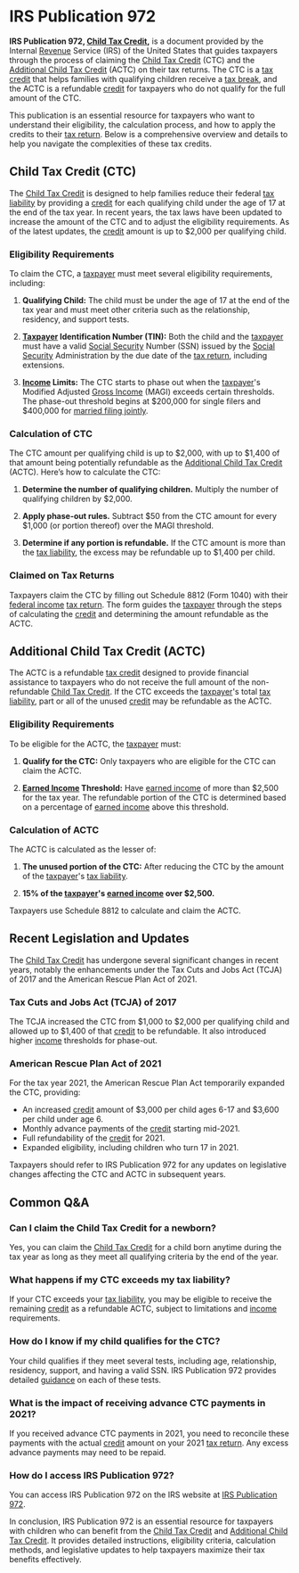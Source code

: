 # IRS Publication 972

**IRS Publication 972, [Child Tax Credit](../c/child_tax_credit.md),** is a document provided by the Internal [Revenue](../r/revenue.md) Service (IRS) of the United States that guides taxpayers through the process of claiming the [Child Tax Credit](../c/child_tax_credit.md) (CTC) and the [Additional Child Tax Credit](../a/additional_child_tax_credit.md) (ACTC) on their tax returns. The CTC is a [tax credit](../t/tax_credit.md) that helps families with qualifying children receive a [tax break](../t/tax_break.md), and the ACTC is a refundable [credit](../c/credit.md) for taxpayers who do not qualify for the full amount of the CTC.

This publication is an essential resource for taxpayers who want to understand their eligibility, the calculation process, and how to apply the credits to their [tax return](../t/tax_return.md). Below is a comprehensive overview and details to help you navigate the complexities of these tax credits.

## Child Tax Credit (CTC)

The [Child Tax Credit](../c/child_tax_credit.md) is designed to help families reduce their federal [tax liability](../t/tax_liability.md) by providing a [credit](../c/credit.md) for each qualifying child under the age of 17 at the end of the tax year. In recent years, the tax laws have been updated to increase the amount of the CTC and to adjust the eligibility requirements. As of the latest updates, the [credit](../c/credit.md) amount is up to $2,000 per qualifying child.

### Eligibility Requirements

To claim the CTC, a [taxpayer](../t/taxpayer.md) must meet several eligibility requirements, including:

1. **Qualifying Child:** The child must be under the age of 17 at the end of the tax year and must meet other criteria such as the relationship, residency, and support tests. 
   
2. **[Taxpayer](../t/taxpayer.md) Identification Number (TIN):** Both the child and the [taxpayer](../t/taxpayer.md) must have a valid [Social Security](../s/social_security.md) Number (SSN) issued by the [Social Security](../s/social_security.md) Administration by the due date of the [tax return](../t/tax_return.md), including extensions.

3. **[Income](../i/income.md) Limits:** The CTC starts to phase out when the [taxpayer](../t/taxpayer.md)'s Modified Adjusted [Gross Income](../g/gross_income.md) (MAGI) exceeds certain thresholds. The phase-out threshold begins at $200,000 for single filers and $400,000 for [married filing jointly](../m/married_filing_jointly.md).

### Calculation of CTC

The CTC amount per qualifying child is up to $2,000, with up to $1,400 of that amount being potentially refundable as the [Additional Child Tax Credit](../a/additional_child_tax_credit.md) (ACTC). Here’s how to calculate the CTC:

1. **Determine the number of qualifying children.** Multiply the number of qualifying children by $2,000.
   
2. **Apply phase-out rules.** Subtract $50 from the CTC amount for every $1,000 (or portion thereof) over the MAGI threshold.
   
3. **Determine if any portion is refundable.** If the CTC amount is more than the [tax liability](../t/tax_liability.md), the excess may be refundable up to $1,400 per child.

### Claimed on Tax Returns

Taxpayers claim the CTC by filling out Schedule 8812 (Form 1040) with their [federal income](../f/federal_income.md) [tax return](../t/tax_return.md). The form guides the [taxpayer](../t/taxpayer.md) through the steps of calculating the [credit](../c/credit.md) and determining the amount refundable as the ACTC.

## Additional Child Tax Credit (ACTC)

The ACTC is a refundable [tax credit](../t/tax_credit.md) designed to provide financial assistance to taxpayers who do not receive the full amount of the non-refundable [Child Tax Credit](../c/child_tax_credit.md). If the CTC exceeds the [taxpayer](../t/taxpayer.md)'s total [tax liability](../t/tax_liability.md), part or all of the unused [credit](../c/credit.md) may be refundable as the ACTC.

### Eligibility Requirements

To be eligible for the ACTC, the [taxpayer](../t/taxpayer.md) must:

1. **Qualify for the CTC:** Only taxpayers who are eligible for the CTC can claim the ACTC.
   
2. **[Earned Income](../e/earned_income.md) Threshold:** Have [earned income](../e/earned_income.md) of more than $2,500 for the tax year. The refundable portion of the CTC is determined based on a percentage of [earned income](../e/earned_income.md) above this threshold.

### Calculation of ACTC

The ACTC is calculated as the lesser of:

1. **The unused portion of the CTC:** After reducing the CTC by the amount of the [taxpayer](../t/taxpayer.md)'s [tax liability](../t/tax_liability.md).
   
2. **15% of the [taxpayer](../t/taxpayer.md)'s [earned income](../e/earned_income.md) over $2,500.**

Taxpayers use Schedule 8812 to calculate and claim the ACTC.

## Recent Legislation and Updates

The [Child Tax Credit](../c/child_tax_credit.md) has undergone several significant changes in recent years, notably the enhancements under the Tax Cuts and Jobs Act (TCJA) of 2017 and the American Rescue Plan Act of 2021. 

### Tax Cuts and Jobs Act (TCJA) of 2017

The TCJA increased the CTC from $1,000 to $2,000 per qualifying child and allowed up to $1,400 of that [credit](../c/credit.md) to be refundable. It also introduced higher [income](../i/income.md) thresholds for phase-out.

### American Rescue Plan Act of 2021

For the tax year 2021, the American Rescue Plan Act temporarily expanded the CTC, providing:

- An increased [credit](../c/credit.md) amount of $3,000 per child ages 6-17 and $3,600 per child under age 6.
- Monthly advance payments of the [credit](../c/credit.md) starting mid-2021.
- Full refundability of the [credit](../c/credit.md) for 2021.
- Expanded eligibility, including children who turn 17 in 2021.

Taxpayers should refer to IRS Publication 972 for any updates on legislative changes affecting the CTC and ACTC in subsequent years.

## Common Q&A

### Can I claim the Child Tax Credit for a newborn?

Yes, you can claim the [Child Tax Credit](../c/child_tax_credit.md) for a child born anytime during the tax year as long as they meet all qualifying criteria by the end of the year.

### What happens if my CTC exceeds my tax liability?

If your CTC exceeds your [tax liability](../t/tax_liability.md), you may be eligible to receive the remaining [credit](../c/credit.md) as a refundable ACTC, subject to limitations and [income](../i/income.md) requirements.

### How do I know if my child qualifies for the CTC?

Your child qualifies if they meet several tests, including age, relationship, residency, support, and having a valid SSN. IRS Publication 972 provides detailed [guidance](../g/guidance.md) on each of these tests.

### What is the impact of receiving advance CTC payments in 2021?

If you received advance CTC payments in 2021, you need to reconcile these payments with the actual [credit](../c/credit.md) amount on your 2021 [tax return](../t/tax_return.md). Any excess advance payments may need to be repaid.

### How do I access IRS Publication 972?

You can access IRS Publication 972 on the IRS website at [IRS Publication 972](https://www.irs.gov/forms-pubs/about-publication-972).

In conclusion, IRS Publication 972 is an essential resource for taxpayers with children who can benefit from the [Child Tax Credit](../c/child_tax_credit.md) and [Additional Child Tax Credit](../a/additional_child_tax_credit.md). It provides detailed instructions, eligibility criteria, calculation methods, and legislative updates to help taxpayers maximize their tax benefits effectively.